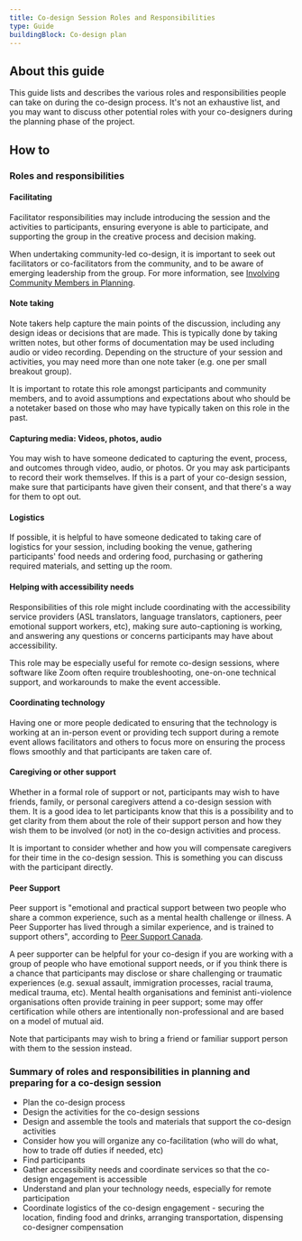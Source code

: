```yaml
---
title: Co-design Session Roles and Responsibilities
type: Guide
buildingBlock: Co-design plan
---
```

## About this guide

This guide lists and describes the various roles and responsibilities people can take on during the co-design process. It's not an exhaustive list, and you may want to discuss other potential roles with your co-designers during the planning phase of the project.

## How to

### Roles and responsibilities

#### Facilitating

Facilitator responsibilities may include introducing the session and the activities to participants, ensuring everyone is able to participate, and supporting the group in the creative process and decision making.

When undertaking community-led co-design, it is important to seek out facilitators or co-facilitators from the community, and to be aware of emerging leadership from the group. For more information, see [Involving Community Members in Planning](/resources/Involving-Community-Members-in-Planning).

#### Note taking

Note takers help capture the main points of the discussion, including any design ideas or decisions that are made. This is typically done by taking written notes, but other forms of documentation may be used including audio or video recording. Depending on the structure of your session and activities, you may need more than one note taker (e.g. one per small breakout group).

It is important to rotate this role amongst participants and community members, and to avoid assumptions and expectations about who should be a notetaker based on those who may have typically taken on this role in the past.

#### Capturing media: Videos, photos, audio

You may wish to have someone dedicated to capturing the event, process, and outcomes through video, audio, or photos. Or you may ask participants to record their work themselves. If this is a part of your co-design session, make sure that participants have given their consent, and that there's a way for them to opt out.

#### Logistics

If possible, it is helpful to have someone dedicated to taking care of logistics for your session, including booking the venue, gathering participants' food needs and ordering food, purchasing or gathering required materials, and setting up the room.

#### Helping with accessibility needs

Responsibilities of this role might include coordinating with the accessibility service providers (ASL translators, language translators, captioners, peer emotional support workers, etc), making sure auto-captioning is working, and answering any questions or concerns participants may have about accessibility.

This role may be especially useful for remote co-design sessions, where software like Zoom often require troubleshooting, one-on-one technical support, and workarounds to make the event accessible.

#### Coordinating technology

Having one or more people dedicated to ensuring that the technology is working at an in-person event or providing tech support during a remote event allows facilitators and others to focus more on ensuring the process flows smoothly and that participants are taken care of.

#### Caregiving or other support

Whether in a formal role of support or not, participants may wish to have friends, family, or personal caregivers attend a co-design session with them. It is a good idea to let participants know that this is a possibility and to get clarity from them about the role of their support person and how they wish them to be involved (or not) in the co-design activities and process.

It is important to consider whether and how you will compensate caregivers for their time in the co-design session. This is something you can discuss with the participant directly.

#### Peer Support

Peer support is "emotional and practical support between two people who share a common experience, such as a mental health challenge or illness. A Peer Supporter has lived through a similar experience, and is trained to support others", according to [Peer Support Canada](https://peersupportcanada.ca/).

A peer supporter can be helpful for your co-design if you are working with a group of people who have emotional support needs, or if you think there is a chance that participants may disclose or share challenging or traumatic experiences (e.g. sexual assault, immigration processes, racial trauma, medical trauma, etc). Mental health organisations and feminist anti-violence organisations often provide training in peer support; some may offer certification while others are intentionally non-professional and are based on a model of mutual aid.

Note that participants may wish to bring a friend or familiar support person with them to the session instead.

### Summary of roles and responsibilities in planning and preparing for a co-design session

* Plan the co-design process
* Design the activities for the co-design sessions
* Design and assemble the tools and materials that support the co-design activities
* Consider how you will organize any co-facilitation (who will do what, how to trade off duties if needed, etc)
* Find participants
* Gather accessibility needs and coordinate services so that the co-design engagement is accessible
* Understand and plan your technology needs, especially for remote participation
* Coordinate logistics of the co-design engagement - securing the location, finding food and drinks, arranging transportation, dispensing co-designer compensation